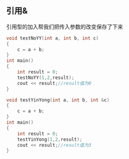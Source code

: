 ## 引用&

引用型的加入帮我们把传入参数的改变保存了下来

```c++
void testNoYY(int a, int b, int c)
{
    c = a + b;
}
int main()
{
    int result = 0;
    testNoYY(1,2,result);
    cout << result;//result值为0
}
```

```c++
void testYinYong(int a, int b, int &c)
{
    c = a + b;
}
int main()
{
    int result = 0;
    testYinYong(1,2,result);
    cout << result;//result值为3
}
```

